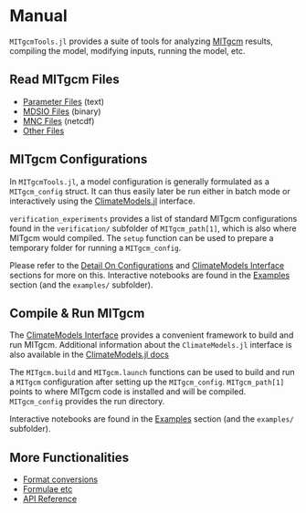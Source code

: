 # Manual

`MITgcmTools.jl` provides a suite of tools for analyzing [MITgcm](https://mitgcm.readthedocs.io/en/latest/?badge=latest) results, compiling the model, modifying inputs, running the model, etc.

## Read MITgcm Files

- [Parameter Files](@ref) (text)
- [MDSIO Files](@ref) (binary)
- [MNC Files](@ref) (netcdf)
- [Other Files](@ref)

## MITgcm Configurations

In `MITgcmTools.jl`, a model configuration is generally formulated as a `MITgcm_config` struct. It can thus easily later be run either in batch mode or interactively using the [ClimateModels.jl](https://github.com/gaelforget/ClimateModels.jl) interface. 

`verification_experiments` provides a list of standard MITgcm configurations found in the `verification/` subfolder of `MITgcm_path[1]`, which is also where MITgcm would compiled. The `setup` function can be used to prepare a temporary folder for running a `MITgcm_config`. 

Please refer to the [Detail On Configurations](@ref) and [ClimateModels Interface](@ref) sections for more on this. Interactive notebooks are found in the [Examples](@ref) section (and the `examples/` subfolder). 

## Compile & Run MITgcm

The [ClimateModels Interface](@ref) provides a convenient framework to build and run MITgcm. Additional information about the `ClimateModels.jl` interface is also available in the [ClimateModels.jl docs](https://gaelforget.github.io/ClimateModels.jl/dev/)

The `MITgcm.build` and `MITgcm.launch` functions can be used to build and run a `MITgcm` configuration after setting up the `MITgcm_config`. `MITgcm_path[1]` points to where MITgcm code is installed and will be compiled. `MITgcm_config` provides the run directory.
 
Interactive notebooks are found in the [Examples](@ref) section (and the `examples/` subfolder). 
 
## More Functionalities

- [Format conversions](@ref)
- [Formulae etc](@ref)
- [API Reference](@ref)

